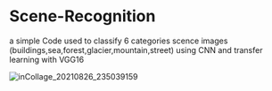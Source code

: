 # Scene-Recognition
a simple Code used to classify 6 categories scence images (buildings,sea,forest,glacier,mountain,street) using CNN and transfer learning with VGG16

![inCollage_20210826_235039159](https://user-images.githubusercontent.com/88105870/131040913-3aeb9a46-c0de-4858-82e8-f15e3b7d71e6.jpg)

